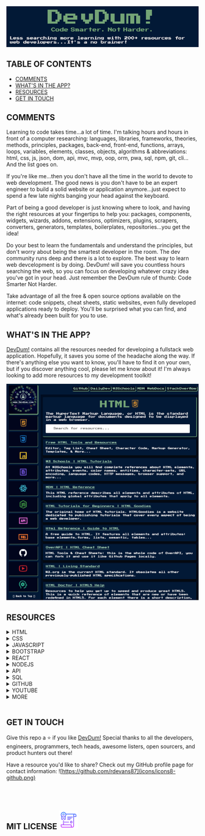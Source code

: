 <img alt="devdum" title="devdum" src="assets/devdumheader.png" width="1000px" />



## TABLE OF CONTENTS 

* [COMMENTS](#comments)
* [WHAT'S IN THE APP?](#whats-in-the-app)
* [RESOURCES](#resources)    
* [GET IN TOUCH](#get-in-touch)



## COMMENTS

Learning to code takes time...a lot of time. I'm talking hours and hours in front of a computer researching: languages, libraries, frameworks, theories, methods, principles, packages, back-end, front-end, functions, arrays, loops, variables, elements, classes, objects, algorithms & abbreviations: html, css, js, json, dom, api, mvc, mvp, oop, orm, pwa, sql, npm, git, cli… And the list goes on. 

If you're like me...then you don't have all the time in the world to devote to web development. The good news is you don't have to be an expert engineer to build a solid website or application anymore...just expect to spend a few late nights banging your head against the keyboard. 

Part of being a good developer is just knowing where to look, and having the right resources at your fingertips to help you: packages, components, widgets, wizards, addons, extensions, optimizers, plugins, scrapers, converters, generators, templates, boilerplates, repositories...you get the idea!
 
Do your best to learn the fundamentals and understand the principles, but don't worry about being the smartest developer in the room. The dev community runs deep and there is a lot to explore. The best way to learn web devcelopment is by doing. DevDum! will save you countless hours searching the web, so you can focus on developing whatever crazy idea you've got in your head. Just remember the DevDum rule of thumb: Code Smarter Not Harder. 

Take advantage of all the free & open source options available on the internet: code snippets, cheat sheets, static websites, even fully developed applications ready to deploy. You'll be surprised what you can find, and what's already been built for you to use. 



 ## WHAT'S IN THE APP?

[DevDum!](https://www.devdum.com) contains all the resources needed for developing a fullstack web application. Hopefully, it saves you some of the headache along the way. If there's anything else you want to know, you'll have to find it on your own, but if you discover anything cool, please let me know about it! I'm always looking to add more resources to my development toolkit!


<img title=DevDum! src="assets/devdum-fullpage.png" width="700px">



## RESOURCES

<details>
<summary>HTML</summary>
 <p><a href="https://html-css-js.com/html/" target="_blank">Free HTML Tools and Resources: </a>Editor, Tag List, Cheat Sheet, Character Code, Markup Generator, Templates, & More...</p>



</details>
 
 <details>
<summary>CSS</summary>
<br>
Insert CSS Resources
</details>


<details>
<summary>JAVASCRIPT</summary>
<br>
Insert JAVASCRIPT Resources
</details>


<details>
<summary>BOOTSTRAP</summary>
<br>
Insert BOOTSTRAP Resources
</details>


<details>
<summary>REACT</summary>
<br>
Insert REACTResources
</details>


<details>
<summary>NODEJS</summary>
<br>
Insert NODEJS Resources
</details>


<details>
<summary>API</summary>
<br>
Insert API Resources
</details>


<details>
<summary>SQL</summary>
<br>
Insert SQL Resources
</details>
<details>
<summary>GITHUB</summary>
<br>
Insert GITHUB Resources
</details>
<details>
<summary>YOUTUBE</summary>
<br>
Insert YOUTUBE Resources
</details>
<details>
<summary>MORE</summary>
<br>
Insert MORE Resources
</details>
 
 <br>

## GET IN TOUCH

Give this repo a ⭐ if you like [DevDum!](https://www.devdum.com}) Special thanks to all the developers, engineers, programmers, tech heads, awesome listers, open sourcers, and product hunters out there! 

Have a resource you'd like to share? Check out my GitHub profile page for contact information: ![https://github.com/rdevans87](icons/icons8-github.png)

<br>
<br>

## MIT LICENSE ![MIT LICENSE](icons/icons8-certificate.png)


